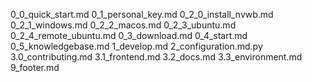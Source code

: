0_0_quick_start.md
0_1_personal_key.md
0_2_0_install_nvwb.md
0_2_1_windows.md
0_2_2_macos.md
0_2_3_ubuntu.md
0_2_4_remote_ubuntu.md
0_3_download.md
0_4_start.md
0_5_knowledgebase.md
1_develop.md
2_configuration.md.py
3.0_contributing.md
3.1_frontend.md
3.2_docs.md
3.3_environment.md
9_footer.md
